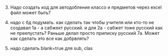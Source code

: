 3) Надо создать код для автодобления классо и предметов через excel файл может быть?

4) надо с бд подумать. как сделать так чтобы учителя или кто-то не создавал 1а - а сабжект русский. и для 2а - сабжет тоже русский как не преепустать?
Раньше делал просто приписку русский 7а. Может как сделать это все как добрвлять?

5) надо сделать blank=true для sub, clas